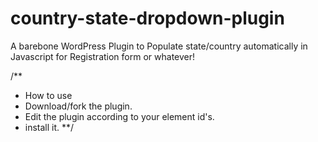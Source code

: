 country-state-dropdown-plugin
=============================

A barebone WordPress Plugin to Populate state/country automatically in Javascript for Registration form or whatever! 

/**
* How to use
* Download/fork the plugin.
* Edit the plugin according to your element id's.
* install it.
**/
